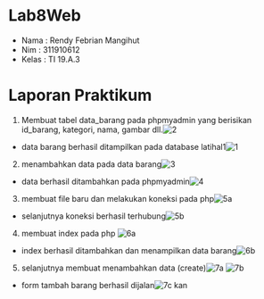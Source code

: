 # Lab8Web

- Nama : Rendy Febrian Mangihut
- Nim : 311910612
- Kelas : TI 19.A.3

# Laporan Praktikum
1. Membuat tabel data_barang pada phpmyadmin yang berisikan id_barang, kategori, nama, gambar dll.![2](https://user-images.githubusercontent.com/59887134/120070525-3114ea80-c0b5-11eb-9031-3ae8d2c1a8c7.png)
- data barang berhasil ditampilkan pada database latihal1![1](https://user-images.githubusercontent.com/59887134/120070034-3113eb00-c0b3-11eb-86de-a31d70acf94d.png)

2. menambahkan data pada data barang![3](https://user-images.githubusercontent.com/59887134/120070594-7fc28480-c0b5-11eb-9c7b-96feb55386a5.png)
- data berhasil ditambahkan pada phpmyadmin![4](https://user-images.githubusercontent.com/59887134/120070264-d333d300-c0b3-11eb-835c-d5b547d77093.png)

3. membuat file baru dan melakukan koneksi pada php![5a](https://user-images.githubusercontent.com/59887134/120070316-08d8bc00-c0b4-11eb-8412-93b79025b9fa.png)
- selanjutnya koneksi berhasil terhubung![5b](https://user-images.githubusercontent.com/59887134/120070680-f069a100-c0b5-11eb-8732-e64886fa4665.png)

4. membuat index pada php ![6a](https://user-images.githubusercontent.com/59887134/120070370-5ce3a080-c0b4-11eb-949c-80d8866b5743.png)
- index berhasil ditambahkan dan menampilkan data barang![6b](https://user-images.githubusercontent.com/59887134/120070385-784eab80-c0b4-11eb-9b6e-af7c5ab1798f.png)

5. selanjutnya membuat menambahkan data (create)![7a](https://user-images.githubusercontent.com/59887134/120070417-a8964a00-c0b4-11eb-9c2f-f7b6d5117a90.png)
![7b](https://user-images.githubusercontent.com/59887134/120070425-b2b84880-c0b4-11eb-919a-022f50b37e2e.png)
- form tambah barang berhasil dijalan![7c](https://user-images.githubusercontent.com/59887134/120070453-d3809e00-c0b4-11eb-8058-c9e15ccc59a2.png)
kan 
